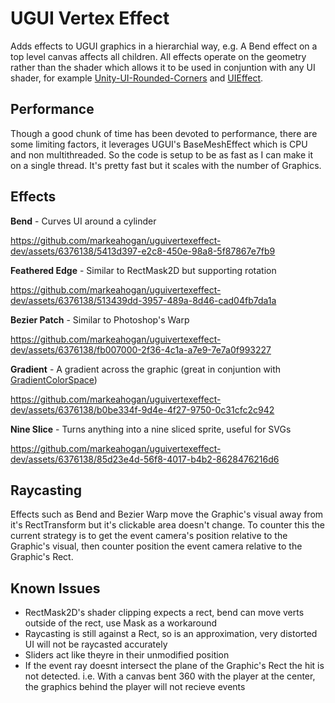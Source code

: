# UGUI Vertex Effect

Adds effects to UGUI graphics in a hierarchial way, e.g. A Bend effect on a top level canvas affects all children.
All effects operate on the geometry rather than the shader which allows it to be used in conjuntion with any UI shader, for example [Unity-UI-Rounded-Corners](https://github.com/kirevdokimov/Unity-UI-Rounded-Corners) and [UIEffect](https://github.com/mob-sakai/UIEffect).

## Performance

Though a good chunk of time has been devoted to performance, there are some limiting factors, it leverages UGUI's BaseMeshEffect which is CPU and non multithreaded. So the code is setup to be as fast as I can make it on a single thread. It's pretty fast but it scales with the number of Graphics.

## Effects

<b>Bend</b> - Curves UI around a cylinder<br>

https://github.com/markeahogan/uguivertexeffect-dev/assets/6376138/5413d397-e2c8-450e-98a8-5f87867e7fb9

<b>Feathered Edge</b> - Similar to RectMask2D but supporting rotation<br>

https://github.com/markeahogan/uguivertexeffect-dev/assets/6376138/513439dd-3957-489a-8d46-cad04fb7da1a

<b>Bezier Patch</b> - Similar to Photoshop's Warp<br>

https://github.com/markeahogan/uguivertexeffect-dev/assets/6376138/fb007000-2f36-4c1a-a7e9-7e7a0f993227


<b>Gradient</b> - A gradient across the graphic (great in conjuntion with [GradientColorSpace](https://github.com/markeahogan/GradientColorSpace))<br>

https://github.com/markeahogan/uguivertexeffect-dev/assets/6376138/b0be334f-9d4e-4f27-9750-0c31cfc2c942


<b>Nine Slice</b> - Turns anything into a nine sliced sprite, useful for SVGs<br>

https://github.com/markeahogan/uguivertexeffect-dev/assets/6376138/85d23e4d-56f8-4017-b4b2-8628476216d6



## Raycasting

Effects such as Bend and Bezier Warp move the Graphic's visual away from it's RectTransform but it's clickable area doesn't change. 
To counter this the current strategy is to get the event camera's position relative to the Graphic's visual, then counter position the event camera relative to the Graphic's Rect.

## Known Issues

- RectMask2D's shader clipping expects a rect, bend can move verts outside of the rect, use Mask as a workaround
- Raycasting is still against a Rect, so is an approximation, very distorted UI will not be raycasted accurately
- Sliders act like theyre in their unmodified position
- If the event ray doesnt intersect the plane of the Graphic's Rect the hit is not detected. i.e. With a canvas bent 360 with the player at the center, the graphics behind the player will not recieve events
